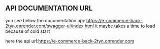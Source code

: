## API DOCUMENTATION URL
you see below the documentation api:
https://e-commerce-back-2tyn.onrender.com/swagger-ui/index.html
it maybe takes a time to load because of cold start

here the api url:https://e-commerce-back-2tyn.onrender.com
